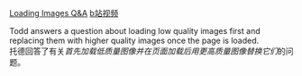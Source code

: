 [Loading Images Q&A](https://frontendmasters.com/courses/web-perf/loading-images-q-a/)
[b站视频](https://www.bilibili.com/video/BV1s34y1r7hB?p=26&vd_source=22af953ea4c09540ad1966711a2d53f0)

Todd answers a question about loading low quality images first and replacing them with higher quality images once the page is loaded.  
托德回答了有关*首先加载低质量图像并在页面加载后用更高质量图像替换它们*的问题。